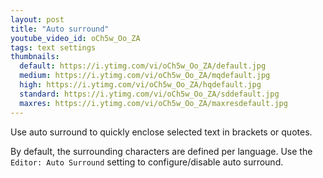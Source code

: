 ```yaml
---
layout: post
title: "Auto surround"
youtube_video_id: oCh5w_Oo_ZA
tags: text settings
thumbnails:
  default: https://i.ytimg.com/vi/oCh5w_Oo_ZA/default.jpg
  medium: https://i.ytimg.com/vi/oCh5w_Oo_ZA/mqdefault.jpg
  high: https://i.ytimg.com/vi/oCh5w_Oo_ZA/hqdefault.jpg
  standard: https://i.ytimg.com/vi/oCh5w_Oo_ZA/sddefault.jpg
  maxres: https://i.ytimg.com/vi/oCh5w_Oo_ZA/maxresdefault.jpg
---
```


Use auto surround to quickly enclose selected text in brackets or quotes.

By default, the surrounding characters are defined per language. Use the `Editor: Auto Surround` setting to configure/disable auto surround.
